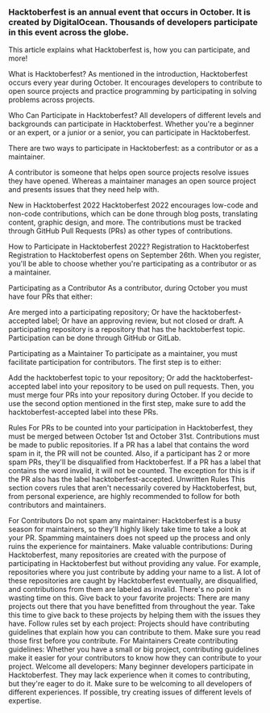 ### Hacktoberfest is an annual event that occurs in October. It is created by DigitalOcean. Thousands of developers participate in this event across the globe.

This article explains what Hacktoberfest is, how you can participate, and more!

What is Hacktoberfest?
As mentioned in the introduction, Hacktoberfest occurs every year during October. It encourages developers to contribute to open source projects and practice programming by participating in solving problems across projects.

Who Can Participate in Hacktoberfest?
All developers of different levels and backgrounds can participate in Hacktoberfest. Whether you're a beginner or an expert, or a junior or a senior, you can participate in Hacktoberfest.

There are two ways to participate in Hacktoberfest: as a contributor or as a maintainer.

A contributor is someone that helps open source projects resolve issues they have opened. Whereas a maintainer manages an open source project and presents issues that they need help with.

New in Hacktoberfest 2022
Hacktoberfest 2022 encourages low-code and non-code contributions, which can be done through blog posts, translating content, graphic design, and more. The contributions must be tracked through GitHub Pull Requests (PRs) as other types of contributions.

How to Participate in Hacktoberfest 2022?
Registration to Hacktoberfest
Registration to Hacktoberfest opens on September 26th. When you register, you'll be able to choose whether you're participating as a contributor or as a maintainer.

Participating as a Contributor
As a contributor, during October you must have four PRs that either:

Are merged into a participating repository;
Or have the hacktoberfest-accepted label;
Or have an approving review, but not closed or draft.
A participating repository is a repository that has the hacktoberfest topic. Participation can be done through GitHub or GitLab.

Participating as a Maintainer
To participate as a maintainer, you must facilitate participation for contributors. The first step is to either:

Add the hacktoberfest topic to your repository;
Or add the hacktoberfest-accepted label into your repository to be used on pull requests.
Then, you must merge four PRs into your repository during October. If you decide to use the second option mentioned in the first step, make sure to add the hacktoberfest-accepted label into these PRs.

Rules
For PRs to be counted into your participation in Hacktoberfest, they must be merged between October 1st and October 31st.
Contributions must be made to public repositories.
If a PR has a label that contains the word spam in it, the PR will not be counted. Also, if a participant has 2 or more spam PRs, they'll be disqualified from Hacktoberfest.
If a PR has a label that contains the word invalid, it will not be counted. The exception for this is if the PR also has the label hacktoberfest-accepted.
Unwritten Rules
This section covers rules that aren't necessarily covered by Hacktoberfest, but, from personal experience, are highly recommended to follow for both contributors and maintainers.

For Contributors
Do not spam any maintainer: Hacktoberfest is a busy season for maintainers, so they'll highly likely take time to take a look at your PR. Spamming maintainers does not speed up the process and only ruins the experience for maintainers.
Make valuable contributions: During Hacktoberfest, many repositories are created with the purpose of participating in Hacktoberfest but without providing any value. For example, repositories where you just contribute by adding your name to a list. A lot of these repositories are caught by Hacktoberfest eventually, are disqualified, and contributions from them are labeled as invalid. There's no point in wasting time on this.
Give back to your favorite projects: There are many projects out there that you have benefitted from throughout the year. Take this time to give back to these projects by helping them with the issues they have.
Follow rules set by each project: Projects should have contributing guidelines that explain how you can contribute to them. Make sure you read those first before you contribute.
For Maintainers
Create contributing guidelines: Whether you have a small or big project, contributing guidelines make it easier for your contributors to know how they can contribute to your project.
Welcome all developers: Many beginner developers participate in Hacktoberfest. They may lack experience when it comes to contributing, but they're eager to do it. Make sure to be welcoming to all developers of different experiences. If possible, try creating issues of different levels of expertise.

